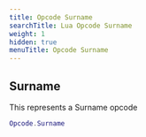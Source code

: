 ```yaml
---
title: Opcode Surname
searchTitle: Lua Opcode Surname
weight: 1
hidden: true
menuTitle: Opcode Surname
---
```

## Surname

This represents a Surname opcode
```lua
Opcode.Surname
```